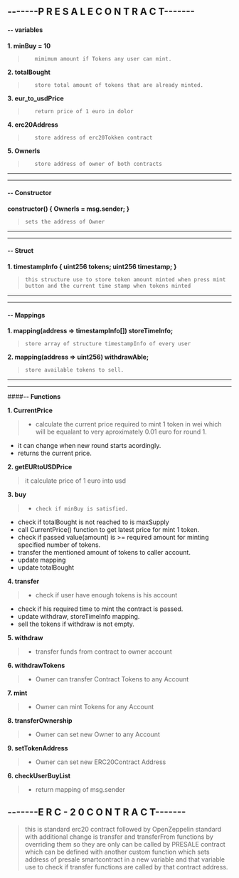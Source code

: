 ## **-------P R E S A L E   C O N T R A C T-------**

#### **-- variables**

**1. minBuy = 10**
>        mimimum amount if Tokens any user can mint.

**2. totalBought**
>        store total amount of tokens that are already minted.

**3. eur_to_usdPrice**
>        return price of 1 euro in dolor 

**4. erc20Address**
>        store address of erc20Tokken contract

**5. OwnerIs**
>        store address of owner of both contracts

------------


------------

#### **-- Constructor**

**constructor() {
OwnerIs = msg.sender;
    }**
>     sets the address of Owner

------------


------------


#### **-- Struct**

**1. timestampInfo {
    uint256 tokens;
    uint256 timestamp;
}**
>     this structure use to store token amount minted when press mint button and the current time stamp when tokens minted

------------


------------


#### **-- Mappings**

**1. mapping(address => timestampInfo[]) storeTimeInfo;**
>     store array of structure timestampInfo of every user

**2. mapping(address => uint256) withdrawAble;**
>     store available tokens to sell.


------------

------------

####**-- Functions**

**1. CurrentPrice**
>    - calculate the current price required to mint 1 token in wei which will be equalant to very aproximately 0.01 euro for round 1. 
   - it can change when new round starts acordingly. 
   - returns the current price.

**2. getEURtoUSDPrice**
>    it calculate price of 1 euro into usd

**3. buy**
>-     check if minBuy is satisfied.
-    check if totalBought is not reached to is maxSupply
-    call CurrentPrice() function to get latest price for mint 1 token.
-    check if passed value(amount) is >= required amount for minting specified number of tokens.
-    transfer the mentioned amount of tokens to caller account. 
-    update mapping 
-    update totalBought

**4. transfer**
>-    check if user have enough tokens is his account
-    check if his required time to mint the contract is passed.
-    update withdraw, storeTimeInfo mapping.
-    sell the tokens if withdraw is not empty.

**5. withdraw**
>-    transfer funds from contract to owner account

**6. withdrawTokens**
>-    Owner can transfer Contract Tokens to any Account

**7. mint**
>-    Owner can mint Tokens for any Account

**8. transferOwnership**
>-    Owner can set new Owner to any Account

**9. setTokenAddress**
>-    Owner can set new ERC20Contract Address


**6. checkUserBuyList**
>-    return mapping of msg.sender


## **-------E R C - 2 0   C O N T R A C T-------**

> this is standard erc20 contract followed by OpenZeppelin standard with additional change is transfer and transferFrom functions by overriding them so they are only can be called by PRESALE contract which can be defined with another custom function which sets address of presale smartcontract in a new variable and that variable use to check if transfer functions are called by that contract address.
